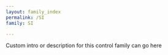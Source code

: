```yaml
---
layout: family_index
permalink: /SI
family: SI

---
```

Custom intro or description for this control family can go here